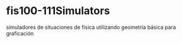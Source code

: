 # fis100-111Simulators
simuladores de situaciones de física utilizando geometría básica para graficación

